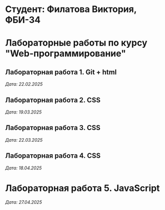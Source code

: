 # Студент: Филатова Виктория, ФБИ-34

# Лабораторные работы по курсу "Web-программирование"

## Лабораторная работа 1. Git + html

*Дата: 22.02.2025*

## Лабораторная работа 2. CSS

*Дата: 19.03.2025*

## Лабораторная работа 3. CSS

*Дата: 22.03.2025*

## Лабораторная работа 4. CSS

*Дата: 18.04.2025*

# Лабораторная работа 5. JavaScript

*Дата: 27.04.2025*

